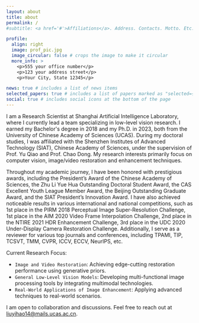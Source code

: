 ```yaml
---
layout: about
title: about
permalink: /
#subtitle: <a href='#'>Affiliations</a>. Address. Contacts. Motto. Etc.

profile:
  align: right
  image: prof_pic.jpg
  image_circular: false # crops the image to make it circular
  more_info: >
    <p>555 your office number</p>
    <p>123 your address street</p>
    <p>Your City, State 12345</p>

news: true # includes a list of news items
selected_papers: true # includes a list of papers marked as "selected={true}"
social: true # includes social icons at the bottom of the page
---
```


I am a Research Scientist at Shanghai Artificial Intelligence Laboratory, where I currently lead a team specializing in low-level vision research. I earned my Bachelor's degree in 2018 and my Ph.D. in 2023, both from the University of Chinese Academy of Sciences (UCAS). During my doctoral studies, I was affiliated with the Shenzhen Institutes of Advanced Technology (SIAT), Chinese Academy of Sciences, under the supervision of Prof. Yu Qiao and Prof. Chao Dong. My research interests primarily focus on computer vision, image/video restoration and enhancement techniques.

Throughout my academic journey, I have been honored with prestigious awards, including the President’s Award of the Chinese Academy of Sciences, the Zhu Li Yue Hua Outstanding Doctoral Student Award, the CAS Excellent Youth League Member Award, the Beijing Outstanding Graduate Award, and the SIAT President’s Innovation Award. I have also achieved noticeable results in various international and national competitions, such as 1st place in the PIRM 2018 Perceptual Image Super-Resolution Challenge, 1st place in the AIM 2020 Video Frame Interpolation Challenge, 2nd place in the NTIRE 2021 HDR Enhancement Challenge, 3rd place in the UDC 2020 Under-Display Camera Restoration Challenge. Additionally, I serve as a reviewer for various top journals and conferences, including TPAMI, TIP, TCSVT, TMM, CVPR, ICCV, ECCV, NeurIPS, etc.

Current Research Focus:
- `Image and Video Restoration`: Achieving edge-cutting restoration performance using generative priors.
- `General Low-Level Vision Models`: Developing multi-functional image processing tools by integrating multimodal technologies.
- `Real-World Applications of Image Enhancement`: Applying advanced techniques to real-world scenarios.

I am open to collaboration and discussions. Feel free to reach out at liuyihao14@mails.ucas.ac.cn.
